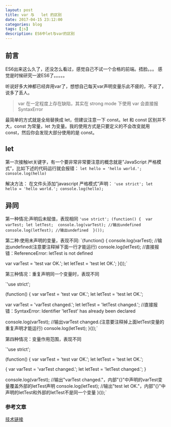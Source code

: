 ```yaml
---
layout: post
title: var 与   let 的区别
date: 2017-04-15 23:12:00
categories: blog
tags: [js]
description: ES6中let与var的区别
---
```


## 前言

ES6出来这么久了，还没怎么看过，感觉自己不试一个合格的前端。捂脸。。。
感觉是时候研究一波ES6了。。。。。

听说好多大神都已经弃用var了，想想自己每天var声明变量乐此不疲的，不说了，说多了丢人。

>var 在一定程度上存在缺陷，其实在 strong mode 下使用 var 会直接报 SyntaxError

最简单的方式就是全局替换成 let，但建议注意一下 const。let 和 const 区别并不大，const 为常量，let 为变量。我的使用方式是只要定义的不会改变就用 const，然后你会发现大部分使用的是 const。

## let

第一次接触let关键字，有一个要非常非常要注意的概念就是”JavaScript 严格模式”，比如下述的代码运行就会报错：
`let hello = 'hello world.';
console.log(hello)`

解决方法： 在文件头添加”javascript 严格模式”声明：
`'use strict';
let hello = 'hello world.';
console.log(hello);`



## 异同

第一种情况:声明后未赋值，表现相同
`'use strict';
 (function() { 
 	var varTest;
 	let letTest; 
 	console.log(varTest); //输出undefined 
 	console.log(letTest); //输出undefined 
 }());`
 
 
第二种:使用未声明的变量，表现不同:
`(function() {
  console.log(varTest); //输出undefined(注意要注释掉下面一行才能运行)
  console.log(letTest); //直接报错：ReferenceError: letTest is not defined

  var varTest = 'test var OK.';
  let letTest = 'test let OK.';
}());`

第三种情况：重复声明同一个变量时，表现不同

`'use strict';

(function() {
  var varTest = 'test var OK.';
  let letTest = 'test let OK.';

  var varTest = 'varTest changed.';
  let letTest = 'letTest changed.'; //直接报错：SyntaxError: Identifier 'letTest' has already been declared

  console.log(varTest); //输出varTest changed.(注意要注释掉上面letTest变量的重复声明才能运行)
  console.log(letTest);
}());`


第四种情况：变量作用范围，表现不同

`'use strict';

(function() {
  var varTest = 'test var OK.';
  let letTest = 'test let OK.';

  {
    var varTest = 'varTest changed.';
    let letTest = 'letTest changed.';
  }

  console.log(varTest); //输出"varTest changed."，内部"{}"中声明的varTest变量覆盖外部的letTest声明
  console.log(letTest); //输出"test let OK."，内部"{}"中声明的letTest和外部的letTest不是同一个变量
}());`




### 参考文章

[技术链接](http://blog.csdn.net/nfer_zhuang/article/details/48781671)


